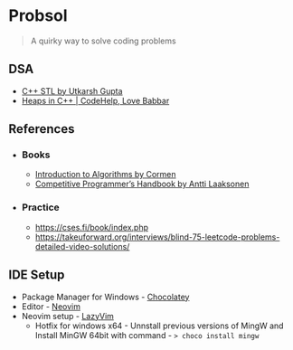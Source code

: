 # Probsol

> A quirky way to solve coding problems

## DSA
- [C++ STL by Utkarsh Gupta](https://www.youtube.com/watch?v=PZogbfU4X5E)
- [Heaps in C++ | CodeHelp, Love Babbar](https://www.youtube.com/watch?v=NKJnHewiGdc)

## References

- ### Books

  - [Introduction to Algorithms by Cormen](books/Introduction_to_Algorithms_4th_Cormen.pdf)
  - [Competitive Programmer’s Handbook by Antti Laaksonen](https://cses.fi/book/book.pdf)

- ### Practice

  - https://cses.fi/book/index.php
  - https://takeuforward.org/interviews/blind-75-leetcode-problems-detailed-video-solutions/


## IDE Setup

- Package Manager for Windows - [Chocolatey](https://chocolatey.org/)
- Editor - [Neovim](https://neovim.io/)
- Neovim setup - [LazyVim ](https://www.lazyvim.org/)
  - Hotfix for windows x64 - Unnstall previous versions of MingW and Install MinGW 64bit with command - `> choco install mingw`
